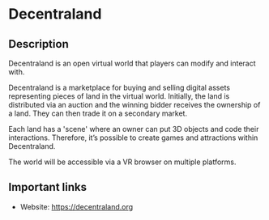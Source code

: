 # Decentraland

## Description

Decentraland is an open virtual world that players can modify and interact with.

Decentraland is a marketplace for buying and selling digital assets representing pieces of land in the virtual world. Initially, the land is distributed via an auction and the winning bidder receives the ownership of a land. They can then trade it on a secondary market.

Each land has a 'scene' where an owner can put 3D objects and code their interactions. Therefore, it’s possible to create games and attractions within Decentraland.

The world will be accessible via a VR browser on multiple platforms.

## Important links

* Website: https://decentraland.org
